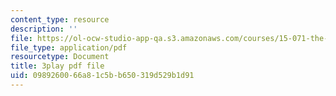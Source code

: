 ```yaml
---
content_type: resource
description: ''
file: https://ol-ocw-studio-app-qa.s3.amazonaws.com/courses/15-071-the-analytics-edge-spring-2017/0989260066a81c5bb650319d529b1d91_xEjZjz7oxbI.pdf
file_type: application/pdf
resourcetype: Document
title: 3play pdf file
uid: 09892600-66a8-1c5b-b650-319d529b1d91
---
```

